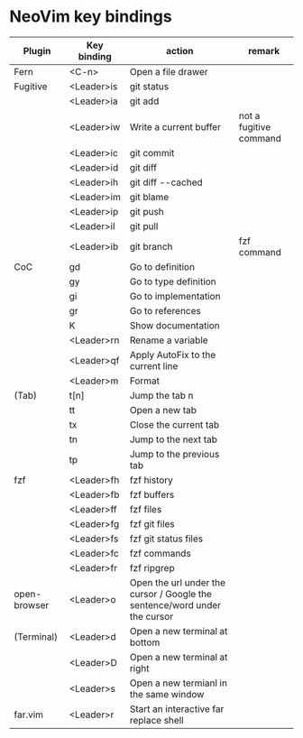 # NeoVim key bindings

| Plugin       | Key binding | action                                                                    | remark                 |
|--------------|-------------|---------------------------------------------------------------------------|------------------------|
| Fern         | \<C-n>      | Open a file drawer                                                        |                        |
| Fugitive     | \<Leader>is | git status                                                                |                        |
|              | \<Leader>ia | git add                                                                   |                        |
|              | \<Leader>iw | Write a current buffer                                                    | not a fugitive command |
|              | \<Leader>ic | git commit                                                                |                        |
|              | \<Leader>id | git diff                                                                  |                        |
|              | \<Leader>ih | git diff --cached                                                         |                        |
|              | \<Leader>im | git blame                                                                 |                        |
|              | \<Leader>ip | git push                                                                  |                        |
|              | \<Leader>il | git pull                                                                  |                        |
|              | \<Leader>ib | git branch                                                                | fzf command            |
| CoC          | gd          | Go to definition                                                          |                        |
|              | gy          | Go to type definition                                                     |                        |
|              | gi          | Go to implementation                                                      |                        |
|              | gr          | Go to references                                                          |                        |
|              | K           | Show documentation                                                        |                        |
|              | \<Leader>rn | Rename a variable                                                         |                        |
|              | \<Leader>qf | Apply AutoFix to the current line                                         |                        |
|              | \<Leader>m  | Format                                                                    |                        |
| (Tab)        | t[n]        | Jump the tab n                                                            |
|              | tt          | Open a new tab                                                            |                        |
|              | tx          | Close the current tab                                                     |                        |
|              | tn          | Jump to the next tab                                                      |                        |
|              | tp          | Jump to the previous tab                                                  |                        |
| fzf          | \<Leader>fh | fzf history                                                               |                        |
|              | \<Leader>fb | fzf buffers                                                               |                        |
|              | \<Leader>ff | fzf files                                                                 |                        |
|              | \<Leader>fg | fzf git files                                                             |                        |
|              | \<Leader>fs | fzf git status files                                                      |                        |
|              | \<Leader>fc | fzf commands                                                              |                        |
|              | \<Leader>fr | fzf ripgrep                                                               |                        |
| open-browser | \<Leader>o  | Open the url under the cursor / Google the sentence/word under the cursor |                        |
| (Terminal)   | \<Leader>d  | Open a new terminal at bottom                                             |
|              | \<Leader>D  | Open a new terminal at right                                              |                        |
|              | \<Leader>s  | Open a new termianl in the same window                                    |                        |
| far.vim      | \<Leader>r  | Start an interactive far replace shell                                    |                        |

